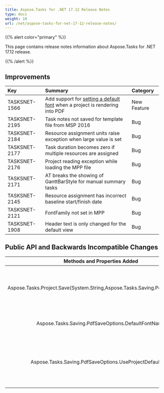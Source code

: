 ```yaml
---
title: Aspose.Tasks for .NET 17.12 Release Notes
type: docs
weight: 10
url: /net/aspose-tasks-for-net-17-12-release-notes/
---
```


{{% alert color="primary" %}} 

This page contains release notes information about Aspose.Tasks for .NET 17.12 release.

{{% /alert %}} 
## **Improvements**

|**Key**|**Summary**|**Category**|
| :- | :- | :- |
|TASKSNET-1566|Add support for [setting a default font](/tasks/net/saving-a-project-as-pdf/#savingaprojectaspdf-settingdefaultfont) when a project is rendering into PDF|New Feature|
|TASKSNET-2195|Task notes not saved for template file from MSP 2016|Bug|
|TASKSNET-2184|Resource assignment units raise exception when large value is set|Bug|
|TASKSNET-2177|Task duration becomes zero if multiple resources are assigned|Bug|
|TASKSNET-2176|Project reading exception while loading the MPP file|Bug|
|TASKSNET-2171|AT breaks the showing of GanttBarStyle for manual summary tasks|Bug|
|TASKSNET-2145|Resource assignment has incorrect baseline start/finish date|Bug|
|TASKSNET-2121|FontFamily not set in MPP|Bug|
|TASKSNET-1908|Header text is only changed for the default view|Bug|
## **Public API and Backwards Incompatible Changes**

|**Methods and Properties Added**|**Description**|
| :-: | :-: |
|Aspose.Tasks.Project.Save(System.String,Aspose.Tasks.Saving.PdfSaveOptions)|Saves the document to a file using the specified save options.|
|Aspose.Tasks.Saving.PdfSaveOptions.DefaultFontName|Gets or sets the default font for rendering.|
|Aspose.Tasks.Saving.PdfSaveOptions.UseProjectDefaultFont|Gets or sets a value indicating whether the default font must be used for rendering.|

